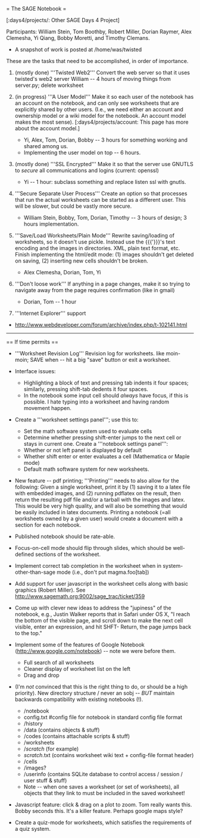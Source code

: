 = The SAGE Notebook =

[:days4/projects/: Other SAGE Days 4 Project]


Participants: William Stein, Tom Boothby, Robert Miller, Dorian Raymer, Alex Clemesha, Yi Qiang, Bobby Moretti, and Timothy Clemans.

 * A snapshot of work is posted at /home/was/twisted



These are the tasks that need to be accomplished, in order of importance.

 1. (mostly done) '''Twisted Web2''' Convert the web server so that it uses twisted's web2 server 
     William -- 4 hours of moving things from server.py; delete worksheet

 1. (in progress) '''A User Model''' Make it so each user of the notebook has an account on the notebook, and can only see worksheets that are explicitly shared by other users.   (I.e., we need either an account and ownership model or a wiki model for the notebook.  An account model makes the most sense). [:days4/projects/account: This page has more about the account model.]
    * Yi, Alex, Tom, Dorian, Bobby -- 3 hours for something working and shared among us. 
    * Implementing the user model on top -- 6 hours.
   
 1. (mostly done) '''SSL Encrypted''' Make it so that the server use GNUTLS to *secure* all communications and logins  (current: openssl)
    * Yi -- 1 hour: subclass something and replace listen ssl with gnutls. 


 1. '''Secure Separate User Process''' Create an option so that processes that run the actual worksheets can be started as a different user.  This will be slower, but could be vastly more secure.
    * William Stein, Bobby, Tom, Dorian, Timothy -- 3 hours of design; 3 hours implementation.


 1. '''Save/Load Worksheets/Plain Mode''' Rewrite saving/loading of worksheets, so it doesn't use pickle.  Instead use the {{{'}}}'s text encoding and the images in directories. XML, plain text format, etc.  Finish implementing the html/edit mode: (1) images shouldn't get deleted on saving, (2) inserting new cells shouldn't be broken.
     * Alex Clemesha, Dorian, Tom, Yi

 1. '''Don't loose work''' If anything in a page changes, make it so trying to navigate away from the page requires confirmation (like in gmail)
     * Dorian, Tom -- 1 hour

 1. '''Internet Explorer''' support
   * http://www.webdeveloper.com/forum/archive/index.php/t-102141.html



-----------------


== If time permits ==
 * '''Worksheet Revision Log''' Revision log for worksheets. like moin-moin; SAVE when -- hit a big "save" button or exit a worksheet.

 * Interface issues:
   * Highlighting a block of text and pressing tab indents it four spaces; similarly, pressing shift-tab dedents it four spaces.
   * In the notebook some input cell should *always* have focus, if this is possible.  I hate typing into a worksheet and having random movement happen.
 * Create a '''worksheet settings panel'''; use this to:
   * Set the math software system used to evaluate cells
   * Determine whether pressing shift-enter jumps to the next cell or stays in current one.
  Create a '''notebook settings panel''':
   * Whether or not left panel is displayed by default
   * Whether shift enter or enter evaluates a cell (Mathematica or Maple mode)
   * Default math software system for new worksheets.
 * New feature -- pdf printing; '''Printing''' needs to also allow for the following: Given a single worksheet, print it by (1) saving it to a latex file with embedded images, and (2) running pdflatex on the result, then return the resulting pdf file and/or a tarball with the images and latex. This would be very high quality, and will also be something that would be easily included in latex documents.  Printing a notebook (=all worksheets owned by a given user) would create a document with a section for each notebook.
 * Published notebook should be rate-able. 
 * Focus-on-cell mode should flip through slides, which should be well-defined sections of the worksheet.
 * Implement correct tab completion in the worksheet when in system-other-than-sage mode (i.e., don't put magma.foo[tab])
 * Add support for user javascript in the worksheet cells along with basic graphics (Robert Miller). See http://www.sagemath.org:9002/sage_trac/ticket/359
 * Come up with clever new ideas to address the "jupiness" of the notebook, e.g., Justin Walker reports that in Safari under OS X, "I reach the bottom of the visible page, and scroll down to make the next cell visible, enter an expression, and hit SHFT- Return, the page jumps back to the top."
 * Implement some of the features of Google Notebook (http://www.google.com/notebook)  -- note we were before them.
    * Full search of all worksheets
    * Cleaner display of worksheet list on the left
    * Drag and drop
 * (I'm *not* convinced that this is the right thing to do, or should be a high priority).  New directory structure / never an sobj -- *BUT* maintain backwards compatibility with existing notebooks (!).
   * /notebook
    * config.txt #config file for notebook in standard config file format
    * /history
    * /data (contains objects & stuff)
    * /codes (contains attachable scripts & stuff)
    * /worksheets
     * /_scratch_ (for example)
      * _scratch_.txt (contains worksheet wiki text + config-file format header)
      * /cells
      * /images?
    * /userinfo (contains SQLite database to control access / session / user stuff & stuff)
   * Note -- when one saves a worksheet (or set of worksheets), all objects that they link to must be included in the saved worksheet!
 * Javascript feature: click & drag on a plot to zoom.  Tom really wants this. Bobby seconds this. It's a killer feature. Perhaps google maps style?
 * Create a quiz-mode for worksheets, which satisfies the requirements of a quiz system.
